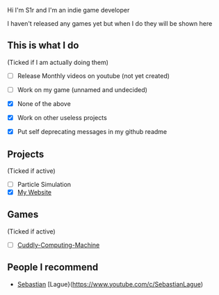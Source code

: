<!--# Hi there 👋
<!--
## I am the creator of https://s1rdev10us.github.io/

<!--
**s1rdev10us/s1rdev10us** is a ✨ _special_ ✨ repository because its `README.md` (this file) appears on your GitHub profile.

Here are some ideas to get you started:

- 🔭 I’m currently working on ...
- 🌱 I’m currently learning ...
- 👯 I’m looking to collaborate on ...
- 🤔 I’m looking for help with ...
- 💬 Ask me about ...
- 📫 How to reach me: ...
- 😄 Pronouns: ...
- ⚡ Fun fact: ...
-->



Hi I'm S1r and I'm an indie game developer

I haven't released any games yet but when I do they will be shown here

## This is what I do 
(Ticked if I am actually doing them)
 - [ ] Release Monthly videos on youtube (not yet created)
 - [ ] Work on my game (unnamed and undecided)
 - [x] None of the above
 - [x] Work on other useless projects
 - [x] Put self deprecating messages in my github readme
 
  


## Projects
(Ticked if active)
 - [ ] Particle Simulation
 - [x] [My Website](https://s1rdev10us.github.io "My Website")
 
 ## Games
 (Ticked if active)
 - [ ] [Cuddly-Computing-Machine](https://github.com/s1rdev10us/Cuddly-Computing-Machine-Docs/wiki)
<!--| thing? | ah |
|:----:|:--:|-->



## People I recommend
 - [Sebastian](https://github.com/SebLague) [Lague}(https://www.youtube.com/c/SebastianLague)
